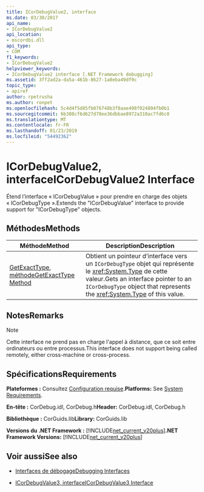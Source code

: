 ```yaml
---
title: ICorDebugValue2, interface
ms.date: 03/30/2017
api_name:
- ICorDebugValue2
api_location:
- mscordbi.dll
api_type:
- COM
f1_keywords:
- ICorDebugValue2
helpviewer_keywords:
- ICorDebugValue2 interface [.NET Framework debugging]
ms.assetid: 3ff2ad2a-da5a-461b-8627-1a8eba49df9c
topic_type:
- apiref
author: rpetrusha
ms.author: ronpet
ms.openlocfilehash: 5c4d4f5d85fb076748b3f8aae498f024804fb0b1
ms.sourcegitcommit: 6b308cf6d627d78ee36dbbae8972a310ac7fd6c8
ms.translationtype: MT
ms.contentlocale: fr-FR
ms.lasthandoff: 01/23/2019
ms.locfileid: "54492362"
---
```

# <a name="icordebugvalue2-interface"></a><span data-ttu-id="375f9-102">ICorDebugValue2, interface</span><span class="sxs-lookup"><span data-stu-id="375f9-102">ICorDebugValue2 Interface</span></span>
<span data-ttu-id="375f9-103">Étend l’interface « ICorDebugValue » pour prendre en charge des objets « ICorDebugType ».</span><span class="sxs-lookup"><span data-stu-id="375f9-103">Extends the "ICorDebugValue" interface to provide support for "ICorDebugType" objects.</span></span>  
  
## <a name="methods"></a><span data-ttu-id="375f9-104">Méthodes</span><span class="sxs-lookup"><span data-stu-id="375f9-104">Methods</span></span>  
  
|<span data-ttu-id="375f9-105">Méthode</span><span class="sxs-lookup"><span data-stu-id="375f9-105">Method</span></span>|<span data-ttu-id="375f9-106">Description</span><span class="sxs-lookup"><span data-stu-id="375f9-106">Description</span></span>|  
|------------|-----------------|  
|[<span data-ttu-id="375f9-107">GetExactType, méthode</span><span class="sxs-lookup"><span data-stu-id="375f9-107">GetExactType Method</span></span>](../../../../docs/framework/unmanaged-api/debugging/icordebugvalue2-getexacttype-method.md)|<span data-ttu-id="375f9-108">Obtient un pointeur d’interface vers un `ICorDebugType` objet qui représente le <xref:System.Type> de cette valeur.</span><span class="sxs-lookup"><span data-stu-id="375f9-108">Gets an interface pointer to an `ICorDebugType` object that represents the <xref:System.Type> of this value.</span></span>|  
  
## <a name="remarks"></a><span data-ttu-id="375f9-109">Notes</span><span class="sxs-lookup"><span data-stu-id="375f9-109">Remarks</span></span>  
  
> [!NOTE]
>  <span data-ttu-id="375f9-110">Cette interface ne prend pas en charge l'appel à distance, que ce soit entre ordinateurs ou entre processus.</span><span class="sxs-lookup"><span data-stu-id="375f9-110">This interface does not support being called remotely, either cross-machine or cross-process.</span></span>  
  
## <a name="requirements"></a><span data-ttu-id="375f9-111">Spécifications</span><span class="sxs-lookup"><span data-stu-id="375f9-111">Requirements</span></span>  
 <span data-ttu-id="375f9-112">**Plateformes :** Consultez [Configuration requise](../../../../docs/framework/get-started/system-requirements.md).</span><span class="sxs-lookup"><span data-stu-id="375f9-112">**Platforms:** See [System Requirements](../../../../docs/framework/get-started/system-requirements.md).</span></span>  
  
 <span data-ttu-id="375f9-113">**En-tête :** CorDebug.idl, CorDebug.h</span><span class="sxs-lookup"><span data-stu-id="375f9-113">**Header:** CorDebug.idl, CorDebug.h</span></span>  
  
 <span data-ttu-id="375f9-114">**Bibliothèque :** CorGuids.lib</span><span class="sxs-lookup"><span data-stu-id="375f9-114">**Library:** CorGuids.lib</span></span>  
  
 <span data-ttu-id="375f9-115">**Versions du .NET Framework :** [!INCLUDE[net_current_v20plus](../../../../includes/net-current-v20plus-md.md)]</span><span class="sxs-lookup"><span data-stu-id="375f9-115">**.NET Framework Versions:** [!INCLUDE[net_current_v20plus](../../../../includes/net-current-v20plus-md.md)]</span></span>  
  
## <a name="see-also"></a><span data-ttu-id="375f9-116">Voir aussi</span><span class="sxs-lookup"><span data-stu-id="375f9-116">See also</span></span>
- [<span data-ttu-id="375f9-117">Interfaces de débogage</span><span class="sxs-lookup"><span data-stu-id="375f9-117">Debugging Interfaces</span></span>](../../../../docs/framework/unmanaged-api/debugging/debugging-interfaces.md)

- [<span data-ttu-id="375f9-118">ICorDebugValue3, interface</span><span class="sxs-lookup"><span data-stu-id="375f9-118">ICorDebugValue3 Interface</span></span>](../../../../docs/framework/unmanaged-api/debugging/icordebugvalue3-interface.md)
